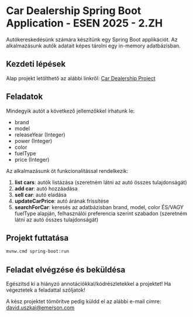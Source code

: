 # Car Dealership Spring Boot Application - ESEN 2025 - 2.ZH

Autókereskedésünk számára készítünk egy Spring Boot applikációt. Az alkalmazásunk autók adatait képes tárolni egy in-memory adatbázisban.

## Kezdeti lépések

Alap projekt letölthető az alábbi linkről: [Car Dealership Project](https://github.com/uszkaidavid/esen-2025-zh2)

## Feladatok

Mindegyik autót a következő jellemzőkkel írhatunk le:
- brand
- model
- releaseYear (Integer)
- power (Integer)
- color
- fuelType
- price (Integer)

Az alkalmazásunk öt funkcionalitással rendelkezik:
1. **list cars**: autók listázása (szeretném látni az autó összes tulajdonságát)
2. **add car**: autó hozzáadása
3. **sell car**: autó eladása
4. **updateCarPrice**: autó árának frissítése
5. **searchForCar**: keresés az adatbázisban brand, model, color ÉS/VAGY fuelType alapján, felhasználói preferencia szerint szabadon (szeretném látni az autó összes tulajdonságát)

## Projekt futtatása
```bash
mvnw.cmd spring-boot:run
```

## Feladat elvégzése és beküldésa

Egészítsd ki a hiányzó annotációkkal/kódrészletekkel a projektet! Ha végeztetek a feladattal szóljatok!

A kész projektet tömörítve pedig küldd el az alábbi e-mail címre: david.uszkai@emerson.com